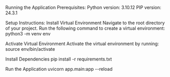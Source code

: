 Running the Application
Prerequisites:
    Python version: 3.10.12
    PIP version: 24.3.1

Setup Instructions:
    Install Virtual Environment
        Navigate to the root directory of your project.
        Run the following command to create a virtual environment:
        python3 -m venv env

Activate Virtual Environment
    Activate the virtual environment by running:
    source env/bin/activate

Install Dependencies
    pip install -r requirements.txt

Run the Application
    uvicorn app.main:app --reload
